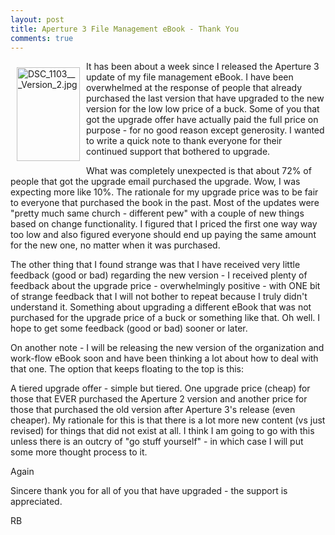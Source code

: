 ```yaml
---
layout: post
title: Aperture 3 File Management eBook - Thank You
comments: true
---
```

<a rel="lightbox" href="/wp-content/uploads/2010/07/DSC_1103___Version_2.jpg"><img title="DSC_1103___Version_2.jpg" src="/wp-content/uploads/2010/07/.thumbs/.DSC_1103___Version_2.jpg" border="0" alt="DSC_1103___Version_2.jpg" hspace="10" vspace="10" width="101" height="150" align="left" /></a>It has been about a week since I released the Aperture 3 update of my file management eBook. I have been overwhelmed at the response of people that already purchased the last version that have upgraded to the new version for the low low price of a buck. Some of you that got the upgrade offer have actually paid the full price on purpose - for no good reason except generosity. I wanted to write a quick note to thank everyone for their continued support that bothered to upgrade.

What was completely unexpected is that about 72% of people that got the upgrade email purchased the upgrade. Wow, I was expecting more like 10%. The rationale for my upgrade price was to be fair to everyone that purchased the book in the past. Most of the updates were "pretty much same church - different pew" with a couple of new things based on change functionality. I figured that I priced the first one way way too low and also figured everyone should end up paying the same amount for the new one, no matter when it was purchased.

The other thing that I found strange was that I have received very little feedback (good or bad) regarding the new version - I received plenty of feedback about the upgrade price - overwhelmingly positive - with ONE bit of strange feedback that I will not bother to repeat because I truly didn't understand it. Something about upgrading a different eBook that was not purchased for the upgrade price of a buck or something like that. Oh well. I hope to get some feedback (good or bad) sooner or later.

On another note - I will be releasing the new version of the organization and work-flow eBook soon and have been thinking a lot about how to deal with that one. The option that keeps floating to the top is this:

A tiered upgrade offer - simple but tiered. One upgrade price (cheap) for those that EVER purchased the Aperture 2 version and another price for those that purchased the old version after Aperture 3's release (even cheaper). My rationale for this is that there is a lot more new content (vs just revised) for things that did not exist at all. I think I am going to go with this unless there is an outcry of "go stuff yourself" - in which case I will put some more thought process to it.

Again

Sincere thank you for all of you that have upgraded - the support is appreciated.

RB